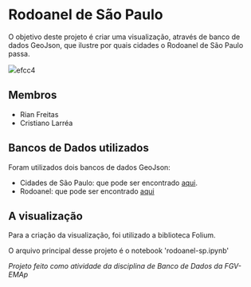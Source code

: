 # Rodoanel de São Paulo
O objetivo deste projeto é criar uma visualização, através de banco de dados GeoJson, que ilustre por quais cidades o Rodoanel de São Paulo passa.

![](https://user-images.githubusercontent.com/85463854/147681576-b067cb46-f929-4291-a39c-12ddcbb42a25.png)efcc4

## Membros
- Rian Freitas
- Cristiano Larréa

## Bancos de Dados utilizados 
Foram utilizados dois bancos de dados GeoJson:
- Cidades de São Paulo: que pode ser encontrado [aqui](https://github.com/tbrugz/geodata-br).
- Rodoanel: que pode ser encontrado [aqui](https://dados.gov.br/dataset/mpog_transporte_rodoviario_rodoanel_sp)

## A visualização
Para a criação da visualização, foi utilizado a biblioteca Folium.

O arquivo principal desse projeto é o notebook 'rodoanel-sp.ipynb'

*Projeto feito como atividade da disciplina de Banco de Dados da FGV-EMAp*
